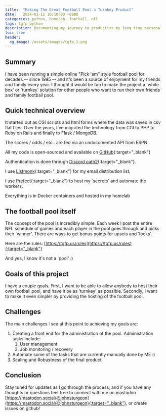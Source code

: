 ```yaml
---
title:  "Making The Great Football Pool a Turnkey Product"
date:   2024-01-11 10:10:00 -0800
categories: python, homelab, football, nfl
tags: tgfp python
description: Documenting my journey to productize my long time personal project the TGFP
toc: true
header:
  og_image: /assets/images/tgfp_1.png
---
```

## Summary
I have been running a simple online "Pick 'em" style football pool for decades -- since 1995 -- and
it's been a source of enjoyment for my friends and family every year.  I thought it would be fun to
make the project a 'white box' or 'turnkey' solution for other people who want to run their own
friends and family football pool.

## Quick technical overview

It started out as CGI scripts and html forms where the data was saved in csv flat files.  Over the
years, I've migrated the technology from CGI to PHP to Ruby on Rails and finally to Flask / MongoDB.

The scores / odds / etc.. are fed via an undocumented API from ESPN.

All my code is open-sourced and available on [GitHub](https://github.com/TheGreatFootballPool){:target="_blank"}

Authentication is done through [Discord oath2](https://discord.com/developers/docs/topics/oauth2){:target="_blank"}.

I use [Listmonk](https://listmonk.app/){:target="_blank"} for my email distribution list.

I use [Prefect](https://www.prefect.io/){:target="_blank"} to host my 'secrets' and automate the workers.

Everything is in Docker containers and hosted in my homelab

## The football pool itself

The concept of the pool is incredibly simple.  Each week I post the entire NFL schedule of games and
each player in the pool goes through and picks their 'winner'.  There are ways to get bonus points
for upsets and 'locks'.

Here are the rules: [https://tgfp.us/rules](https://tgfp.us/rules){:target="_blank"}

And yes, I know it's not a 'pool' :)

## Goals of this project

I have a couple goals.  First, I want to be able to allow anybody to host their own football
pool, and have it be as 'turnkey' as possible.  Secondly, I want to make it even simpler by
providing the hosting of the football pool.

## Challenges

The main challenges I see at this point to achieving my goals are:

1. Creating a front end for the administration of the pool.  Administration tasks include:
   1. User management
   2. Job monitoring / recovery
2. Automate some of the tasks that are currently manually done by ME :)
3. Scaling and Robustness of the final product

## Conclusion

Stay tuned for updates as I go through the process, and if you have any thoughts or questions feel
free to connect with me on mastodon [https://mastodon.social/@johnsturgeon](https://mastodon.social/@johnsturgeon){:target="_blank"}, or create issues on github! 




